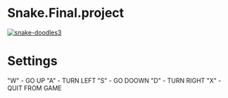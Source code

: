 # Snake.Final.project

<a href="https://ibb.co/znsMT6H"><img src="https://i.ibb.co/PmxLvDz/snake-doodles3.jpg" alt="snake-doodles3" border="0"></a>

# Settings

"W" - GO UP
"A" - TURN LEFT
"S" - GO DOOWN
"D" - TURN RIGHT
"X" - QUIT FROM GAME
